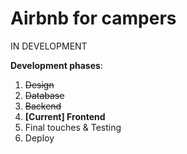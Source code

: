 # Airbnb for campers
IN DEVELOPMENT

**Development phases**:
1. ~~Design~~
2. ~~Database~~
3. ~~Backend~~
4. **[Current] Frontend**
5. Final touches & Testing
6. Deploy
